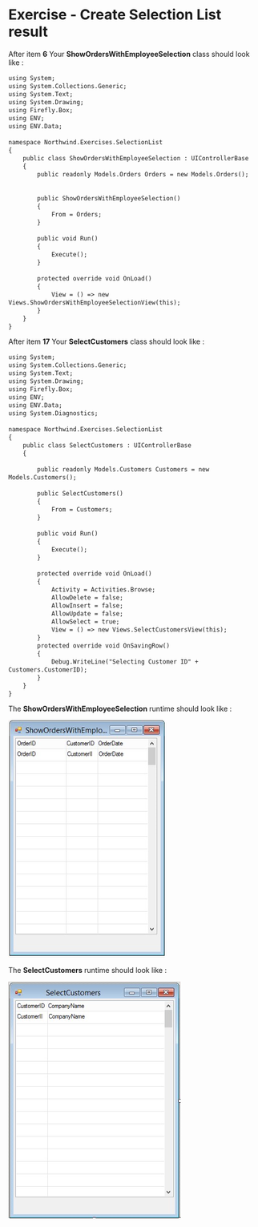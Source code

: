 ﻿# Exercise - Create Selection List result

After item **6** Your **ShowOrdersWithEmployeeSelection** class should look like :
```csdiff
using System;
using System.Collections.Generic;
using System.Text;
using System.Drawing;
using Firefly.Box;
using ENV;
using ENV.Data;

namespace Northwind.Exercises.SelectionList
{
    public class ShowOrdersWithEmployeeSelection : UIControllerBase
    {
        public readonly Models.Orders Orders = new Models.Orders();


        public ShowOrdersWithEmployeeSelection()
        {
            From = Orders;
        }

        public void Run()
        {
            Execute();
        }

        protected override void OnLoad()
        {
            View = () => new Views.ShowOrdersWithEmployeeSelectionView(this);
        }
    }
}
```

After item **17** Your **SelectCustomers** class should look like :

```csdiff
using System;
using System.Collections.Generic;
using System.Text;
using System.Drawing;
using Firefly.Box;
using ENV;
using ENV.Data;
using System.Diagnostics;

namespace Northwind.Exercises.SelectionList
{
    public class SelectCustomers : UIControllerBase
    {

        public readonly Models.Customers Customers = new Models.Customers();

        public SelectCustomers()
        {
            From = Customers;
        }

        public void Run()
        {
            Execute();
        }

        protected override void OnLoad()
        {
            Activity = Activities.Browse;
            AllowDelete = false;
            AllowInsert = false;
            AllowUpdate = false;
            AllowSelect = true;
            View = () => new Views.SelectCustomersView(this);
        }
        protected override void OnSavingRow()
        {
            Debug.WriteLine("Selecting Customer ID" + Customers.CustomerID);
        }
    }
}
```


The **ShowOrdersWithEmployeeSelection** runtime should look like :  

![ShowOrdersWithEmployeeSelection](2019-01-10_10h36_08.png)  

The **SelectCustomers** runtime should look like : 

![SelectCustomers](2019-01-10_10h40_42.png)
